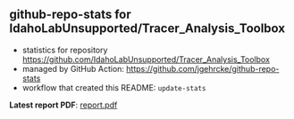 ## github-repo-stats for IdahoLabUnsupported/Tracer_Analysis_Toolbox

- statistics for repository https://github.com/IdahoLabUnsupported/Tracer_Analysis_Toolbox
- managed by GitHub Action: https://github.com/jgehrcke/github-repo-stats
- workflow that created this README: `update-stats`

**Latest report PDF**: [report.pdf](https://github.com/idaholab/repository-statistics/raw/main/IdahoLabUnsupported/Tracer_Analysis_Toolbox/latest-report/report.pdf)

